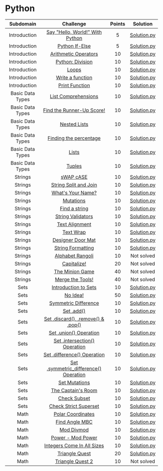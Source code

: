 # Python

|          Subdomain          |                                                         Challenge                                                        | Points |                                                                                         Solution                                                                                        |
|:---------------------------:|:------------------------------------------------------------------------------------------------------------------------:|:------:|:---------------------------------------------------------------------------------------------------------------------------------------------------------------------------------------:|
|         Introduction        | [Say "Hello, World!" With Python](https://www.hackerrank.com/challenges/py-hello-world/problem)                                                |    5   | [Solution.py](https://github.com/rutujar/HackerRank-solutions/blob/master/Python/Say%20-Hello-%20World-%20With%20Python/soln.py)                                                                                                 |
|         Introduction        | [Python If-Else](https://www.hackerrank.com/challenges/py-if-else/problem)                                 |    5   | [Solution.py](https://github.com/rutujar/HackerRank-solutions/blob/master/Python/Python%20If-Else/soln.py)                                                                                     |
|         Introduction        | [Arithmetic Operators](https://www.hackerrank.com/challenges/python-arithmetic-operators/problem)                                                       |   10   | [Solution.py](https://github.com/rutujar/HackerRank-solutions/blob/master/Python/Arithmetic%20Operators/soln.py)                                                        |
|         Introduction        | [Python: Division](https://www.hackerrank.com/challenges/python-division/problem)                                      |   10   | [Solution.py](https://github.com/rutujar/HackerRank-solutions/blob/master/Python/Python-%20Division/soln.py)                                                                                   |
|         Introduction        | [Loops](https://www.hackerrank.com/challenges/python-loops/problem)                                   |   10   | [Solution.py](https://github.com/rutujar/HackerRank-solutions/blob/master/Python/Loops/soln.py)                                            |
|         Introduction        | [Write a function](https://www.hackerrank.com/challenges/write-a-function/problem)                                                       |   10   | [Solution.py](https://github.com/rutujar/HackerRank-solutions/blob/master/Python/Write%20a%20function/soln.py)                                                                                                    |
|         Introduction        | [Print Function](https://www.hackerrank.com/challenges/python-print/problem)                                                        |   10   | [Solution.py](https://github.com/rutujar/HackerRank-solutions/blob/master/Python/Print%20Function/soln.py)                                                                                                   |
|           Basic Data Types           | [List Comprehensions](https://www.hackerrank.com/challenges/list-comprehensions/problem)                             |    10   | [Solution.py](https://github.com/rutujar/HackerRank-solutions/blob/master/Python/List%20Comprehensions/soln.py)                                              |
|           Basic Data Types           | [Find the Runner-Up Score!](https://www.hackerrank.com/challenges/find-second-maximum-number-in-a-list/problem)                                                   |    10   | [Solution.py](https://github.com/rutujar/HackerRank-solutions/blob/master/Python/Find%20the%20Runner-Up%20Score/soln.py)                                                           |
|           Basic Data Types           | [Nested Lists](https://www.hackerrank.com/challenges/nested-list/problem)                                         |   10   | [Solution.py](https://github.com/rutujar/HackerRank-solutions/blob/master/Python/Nested%20Lists/soln.py)                                                    |
|           Basic Data Types           | [Finding the percentage](https://www.hackerrank.com/challenges/finding-the-percentage/problem)                                         |   10   | [Solution.py](https://github.com/rutujar/HackerRank-solutions/blob/master/Python/Finding%20the%20percentage/soln.py)                                                    |
|           Basic Data Types           | [Lists](https://www.hackerrank.com/challenges/python-lists/problem)                                                     |   10   | [Solution.py](https://github.com/rutujar/HackerRank-solutions/blob/master/Python/Lists/soln.py)                                                            |
|           Basic Data Types           | [Tuples](https://www.hackerrank.com/challenges/python-tuples/problem)                                           |   10   | [Solution.py](https://github.com/rutujar/HackerRank-solutions/blob/master/Python/Tuples/soln.py)                                                     |
|         Strings        | [sWAP cASE](https://www.hackerrank.com/challenges/swap-case/problem)                                                |    10   | [Solution.py](https://github.com/rutujar/HackerRank-solutions/blob/master/Python/sWAP%20cASE/soln.py)                                                                                                 |
|         Strings        | [String Split and Join](https://www.hackerrank.com/challenges/python-string-split-and-join/problem)                                 |    10   | [Solution.py](https://github.com/rutujar/HackerRank-solutions/blob/master/Python/String%20Split%20and%20Join/soln.py)                                                                                     |
|         Strings        | [What's Your Name?](https://www.hackerrank.com/challenges/whats-your-name/problem)                                                       |   10   | [Solution.py](https://github.com/rutujar/HackerRank-solutions/blob/master/Python/What-s%20Your%20Name/soln.py)                                                        |
|         Strings        | [Mutations](https://www.hackerrank.com/challenges/python-mutations/problem)                                      |   10   | [Solution.py](https://github.com/rutujar/HackerRank-solutions/blob/master/Python/Mutations/soln.py)                                                                                   |
|         Strings        | [Find a string](https://www.hackerrank.com/challenges/find-a-string/problem)                                   |   10   | [Solution.py](https://github.com/rutujar/HackerRank-solutions/blob/master/Python/Find%20a%20string/soln.py)                                            |
|         Strings        | [String Validators](https://www.hackerrank.com/challenges/string-validators/problem)                                                       |   10   | [Solution.py](https://github.com/rutujar/HackerRank-solutions/blob/master/Python/String%20Validators/soln.py)                                                                                                    |
|         Strings        | [Text Alignment](https://www.hackerrank.com/challenges/text-alignment/problem)                                                        |   10   | [Solution.py](https://github.com/rutujar/HackerRank-solutions/blob/master/Python/Text%20Alignment/soln.py)                                                                                                   |
|         Strings        | [Text Wrap](https://www.hackerrank.com/challenges/text-wrap/problem)                                                   |   10   | [Solution.py](https://github.com/rutujar/HackerRank-solutions/blob/master/Python/Text%20Wrap/soln.py)                                                     |
|         Strings        | [Designer Door Mat](https://www.hackerrank.com/challenges/designer-door-mat/problem)                                               |   10   | [Solution.py](https://github.com/rutujar/HackerRank-solutions/blob/master/Python/Designer%20Door%20Mat/soln.py)                                                    |
|         Strings        | [String Formatting](https://www.hackerrank.com/challenges/python-string-formatting/problem)                     |   10   | [Solution.py](https://github.com/rutujar/HackerRank-solutions/blob/master/Python/String%20Formatting/soln.py)                                                                                 |
|         Strings        | [Alphabet Rangoli](https://www.hackerrank.com/challenges/alphabet-rangoli/problem)                                                       |   10   |  Not solved                                                           |
|         Strings        | [Capitalize!](https://www.hackerrank.com/challenges/capitalize/problem)                                                       |   20   |  Not solved                                                           |
|         Strings        | [The Minion Game](https://www.hackerrank.com/challenges/the-minion-game/problem)                                                       |   40   |  Not solved                                                           |
|         Strings        | [Merge the Tools!](https://www.hackerrank.com/challenges/merge-the-tools/problem)                                                       |   40   |  Not solved                                                           |
|         Sets        | [Introduction to Sets](https://www.hackerrank.com/challenges/py-introduction-to-sets/problem)                                                |    10   | [Solution.py](https://github.com/rutujar/HackerRank-solutions/blob/master/Python/Introduction%20to%20Sets/soln.py)                                                                                                 |
|         Sets        | [No Idea!](https://www.hackerrank.com/challenges/no-idea/problem)                                 |    50   | [Solution.py](https://github.com/rutujar/HackerRank-solutions/blob/master/Python/No%20Idea/soln.py)                                                                                     |
|         Sets        | [Symmetric Difference](https://www.hackerrank.com/challenges/symmetric-difference/problem)                                                       |   10   | [Solution.py](https://github.com/rutujar/HackerRank-solutions/blob/master/Python/Symmetric%20Difference/soln.py)                                                        |
|         Sets        | [Set .add()](https://www.hackerrank.com/challenges/py-set-add/problem)                                      |   10   | [Solution.py](https://github.com/rutujar/HackerRank-solutions/blob/master/Python/Set%20.add/soln.py)                                                                                   |
|         Sets        | [Set .discard(), .remove() & .pop()](https://www.hackerrank.com/challenges/py-set-discard-remove-pop/problem)                                   |   10   | [Solution.py](https://github.com/rutujar/HackerRank-solutions/blob/master/Python/Set%20.discard-%20.remove-%20-%20.pop/soln.py)                                            |
|         Sets        | [Set .union() Operation](https://www.hackerrank.com/challenges/py-set-union/problem)                                                       |   10   | [Solution.py](https://github.com/rutujar/HackerRank-solutions/blob/master/Python/Set%20.union-%20Operation/soln.py)                                                                                                    |
|         Sets        | [Set .intersection() Operation](https://www.hackerrank.com/challenges/py-set-intersection-operation/problem)                                                        |   10   | [Solution.py](https://github.com/rutujar/HackerRank-solutions/blob/master/Python/Set%20.intersection-%20Operation/soln.py)                                                                                                   |
|         Sets        | [Set .difference() Operation](https://www.hackerrank.com/challenges/py-set-difference-operation/problem)                                                   |   10   | [Solution.py](https://github.com/rutujar/HackerRank-solutions/blob/master/Python/Set%20.difference-%20Operation/soln.py)                                                     |
|         Sets        | [Set .symmetric_difference() Operation](https://www.hackerrank.com/challenges/py-set-symmetric-difference-operation/problem)                                               |   10   | [Solution.py](https://github.com/rutujar/HackerRank-solutions/blob/master/Python/Set%20.symmetric_difference-%20Operation/soln.py)                                                    |
|         Sets        | [Set Mutations](https://www.hackerrank.com/challenges/py-set-mutations/problem)                     |   10   | [Solution.py](https://github.com/rutujar/HackerRank-solutions/blob/master/Python/Set%20Mutations/soln.py)                                                                                 |
|         Sets        | [The Captain's Room](https://www.hackerrank.com/challenges/py-the-captains-room/problem)                                           |   10   | [Solution.py](https://github.com/rutujar/HackerRank-solutions/blob/master/Python/The%20Captain-s%20Room/soln.py)                                                                                             |
|         Sets        | [Check Subset](https://www.hackerrank.com/challenges/py-check-subset/problem)                                           |   10   | [Solution.py](https://github.com/rutujar/HackerRank-solutions/blob/master/Python/Check%20Subset/soln.py)                                                                                              |
|         Sets        | [Check Strict Superset](https://www.hackerrank.com/challenges/py-check-strict-superset/problem)                                 |   10   | [Solution.py](https://github.com/rutujar/HackerRank-solutions/blob/master/Python/Check%20Strict%20Superset/soln.py)                                                                                         |
|         Math        | [Polar Coordinates](https://www.hackerrank.com/challenges/polar-coordinates/problem)                                                |    10   | [Solution.py](https://github.com/rutujar/HackerRank-solutions/blob/master/Python/Polar%20Coordinates/soln.py)                                                                                                 |
|         Math        | [Find Angle MBC](https://www.hackerrank.com/challenges/find-angle/problem)                                 |    10   | [Solution.py](https://github.com/rutujar/HackerRank-solutions/blob/master/Python/FindAngleMBC/soln.py)                                                                                     |
|         Math        | [Mod Divmod](https://www.hackerrank.com/challenges/python-mod-divmod/problem)                                                       |   10   | [Solution.py](https://github.com/rutujar/HackerRank-solutions/blob/master/Python/Mod%20Divmod/soln.py)                                                        |
|         Math        | [Power - Mod Power](https://www.hackerrank.com/challenges/python-power-mod-power/problem)                                      |   10   | [Solution.py](https://github.com/rutujar/HackerRank-solutions/blob/master/Python/Power%20-%20Mod%20Power/soln.py)                                                                                   |
|         Math        | [Integers Come In All Sizes](https://www.hackerrank.com/challenges/python-integers-come-in-all-sizes/problem)                                   |   10   | [Solution.py](https://github.com/rutujar/HackerRank-solutions/blob/master/Python/Integers%20Come%20In%20All%20Sizes/soln.py)                                            |
|         Math        | [Triangle Quest](https://www.hackerrank.com/challenges/python-quest-1/problem)                                                       |   20   | [Solution.py](https://github.com/rutujar/HackerRank-solutions/blob/master/Python/Triangle%20Quest/soln.py)                                                                                                    |
|         Math        | [Triangle Quest 2](https://www.hackerrank.com/challenges/triangle-quest-2/problem)                                                        |   10   | Not solved                                                                                                   |
